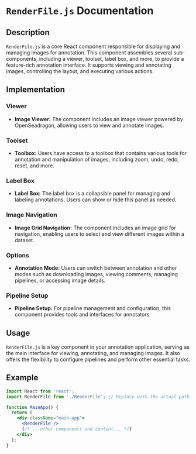# `RenderFile.js` Documentation

## Description

`RenderFile.js` is a core React component responsible for displaying and managing images for annotation. This component assembles several sub-components, including a viewer, toolset, label box, and more, to provide a feature-rich annotation interface. It supports viewing and annotating images, controlling the layout, and executing various actions.

## Implementation

### Viewer

- **Image Viewer:** The component includes an image viewer powered by OpenSeadragon, allowing users to view and annotate images.

### Toolset

- **Toolbox:** Users have access to a toolbox that contains various tools for annotation and manipulation of images, including zoom, undo, redo, reset, and more.

### Label Box

- **Label Box:** The label box is a collapsible panel for managing and labeling annotations. Users can show or hide this panel as needed.

### Image Navigation

- **Image Grid Navigation:** The component includes an image grid for navigation, enabling users to select and view different images within a dataset.

### Options

- **Annotation Mode:** Users can switch between annotation and other modes such as downloading images, viewing comments, managing pipelines, or accessing image details.

### Pipeline Setup

- **Pipeline Setup:** For pipeline management and configuration, this component provides tools and interfaces for annotators.

## Usage

`RenderFile.js` is a key component in your annotation application, serving as the main interface for viewing, annotating, and managing images. It also offers the flexibility to configure pipelines and perform other essential tasks.

## Example

```jsx
import React from 'react';
import RenderFile from './RenderFile'; // Replace with the actual path to your RenderFile.js file

function MainApp() {
  return (
    <div className="main-app">
      <RenderFile />
      {/* ...other components and content... */}
    </div>
  );
}
